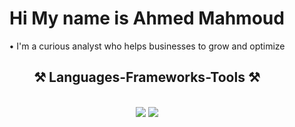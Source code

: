 <h1 align="center">Hi My name is Ahmed Mahmoud</h1>

<div align="center">
 <p>&bull; I'm a curious analyst who helps businesses to grow and optimize</p>
 </div>

 
<h2 align="center">⚒️ Languages-Frameworks-Tools ⚒️</h2>
<br/>
<div align="center">
    <img src="https://skillicons.dev/icons?i=c,java,vscode,github,git,r" />
    <img src="https://skillicons.dev/icons?i=python,mysql,tensorflow,pytorch,sklearn,docker" /><br>
</div>
